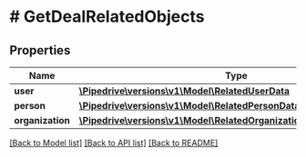 # # GetDealRelatedObjects

## Properties

Name | Type | Description | Notes
------------ | ------------- | ------------- | -------------
**user** | [**\Pipedrive\versions\v1\Model\RelatedUserData**](RelatedUserData.md) |  | [optional]
**person** | [**\Pipedrive\versions\v1\Model\RelatedPersonDataWithActiveFlag**](RelatedPersonDataWithActiveFlag.md) |  | [optional]
**organization** | [**\Pipedrive\versions\v1\Model\RelatedOrganizationDataWithActiveFlag**](RelatedOrganizationDataWithActiveFlag.md) |  | [optional]

[[Back to Model list]](../README.md#documentation-for-models) [[Back to API list]](../README.md#documentation-for-api-endpoints) [[Back to README]](../README.md)
